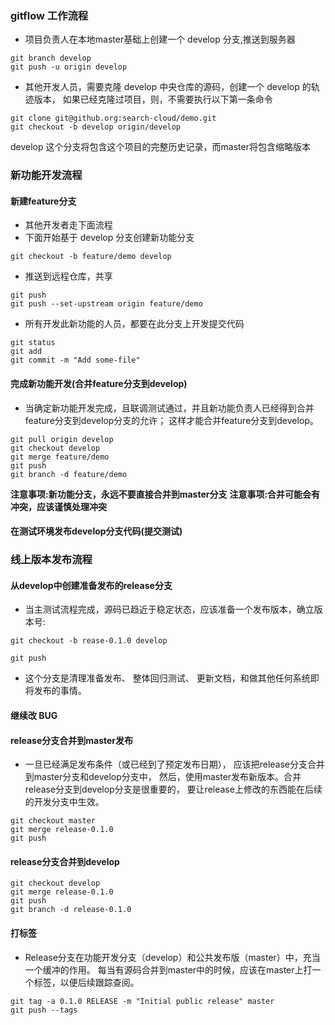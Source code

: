 ### gitflow 工作流程

* 项目负责人在本地master基础上创建一个 develop 分支,推送到服务器
```git
git branch develop
git push -u origin develop
```
* 其他开发人员，需要克隆 develop 中央仓库的源码，创建一个 develop 的轨迹版本，
如果已经克隆过项目，则，不需要执行以下第一条命令
```git
git clone git@github.org:search-cloud/demo.git
git checkout -b develop origin/develop
```
develop 这个分支将包含这个项目的完整历史记录，而master将包含缩略版本


### 新功能开发流程
#### 新建feature分支
* 其他开发者走下面流程
* 下面开始基于 develop 分支创建新功能分支
```git
git checkout -b feature/demo develop
```
* 推送到远程仓库，共享
```git
git push
git push --set-upstream origin feature/demo
```
* 所有开发此新功能的人员，都要在此分支上开发提交代码
```git
git status
git add
git commit -m "Add some-file"
```
#### 完成新功能开发(合并feature分支到develop)
* 当确定新功能开发完成，且联调测试通过，并且新功能负责人已经得到合并feature分支到develop分支的允许；
这样才能合并feature分支到develop。
```git
git pull origin develop
git checkout develop
git merge feature/demo
git push
git branch -d feature/demo
```
**注意事项:新功能分支，永远不要直接合并到master分支**
**注意事项:合并可能会有冲突，应该谨慎处理冲突**
#### 在测试环境发布develop分支代码(提交测试)

### 线上版本发布流程
#### 从develop中创建准备发布的release分支
* 当主测试流程完成，源码已趋近于稳定状态，应该准备一个发布版本，确立版本号:
```git
git checkout -b rease-0.1.0 develop

git push
```
* 这个分支是清理准备发布、 整体回归测试、 更新文档，和做其他任何系统即将发布的事情。
#### 继续改 BUG
#### release分支合并到master发布
* 一旦已经满足发布条件（或已经到了预定发布日期），
应该把release分支合并到master分支和develop分支中，
然后，使用master发布新版本。合并release分支到develop分支是很重要的，
要让release上修改的东西能在后续的开发分支中生效。
```git
git checkout master
git merge release-0.1.0
git push
```
#### release分支合并到develop
```git
git checkout develop
git merge release-0.1.0
git push
git branch -d release-0.1.0
```
#### 打标签
* Release分支在功能开发分支（develop）和公共发布版（master）中，充当一个缓冲的作用。
每当有源码合并到master中的时候，应该在master上打一个标签，以便后续跟踪查阅。
```git
git tag -a 0.1.0 RELEASE -m "Initial public release" master
git push --tags
```
